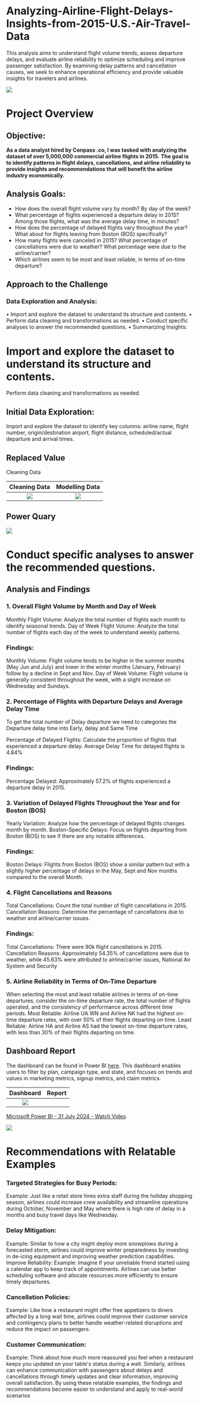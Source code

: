 # Analyzing-Airline-Flight-Delays-Insights-from-2015-U.S.-Air-Travel-Data
This analysis aims to understand flight volume trends, assess departure delays, and evaluate airline reliability to optimize scheduling and improve passenger satisfaction. By examining delay patterns and cancellation causes, we seek to enhance operational efficiency and provide valuable insights for travelers and airlines.


![](airplanedatasetBG.jpg)                                           


# Project Overview
## Objective:
**As a data analyst hired by Conpass .co, I was tasked with analyzing the dataset of over 5,000,000 commercial airline flights in 2015.** **The goal is to identify patterns in flight delays, cancellations, and airline reliability to provide insights and recommendations that will benefit the airline industry economically.**

## Analysis Goals:
- How does the overall flight volume vary by month? By day of the week?
- What percentage of flights experienced a departure delay in 2015? Among those flights, what was the average delay time, in minutes?
- How does the percentage of delayed flights vary throughout the year? What about for flights leaving from Boston (BOS) specifically?
- How many flights were canceled in 2015? What percentage of cancellations were due to weather? What percentage were due to the airline/carrier?
- Which airlines seem to be most and least reliable, in terms of on-time departure?


## Approach to the Challenge
### Data Exploration and Analysis:
•	Import and explore the dataset to understand its structure and contents.
•	Perform data cleaning and transformations as needed.
•	Conduct specific analyses to answer the recommended questions.
•	Summarizing Insights:


# Import and explore the dataset to understand its structure and contents.
Perform data cleaning and transformations as needed.
## Initial Data Exploration:
Import and explore the dataset to identify key columns: airline name, flight number, origin/destination airport, flight distance, scheduled/actual departure and arrival times.

## Replaced Value


Cleaning Data

Cleaning Data                    |  Modelling Data
:-------------------------------:|:------------------------:
![](TransformData.JPG)          |   ![](modelling.JPG) 


## Power Quary

![](powerquary.JPG) 


# Conduct specific analyses to answer the recommended questions.
## Analysis and Findings

### 1. Overall Flight Volume by Month and Day of Week
Monthly Flight Volume: Analyze the total number of flights each month to identify seasonal trends.
Day of Week Flight Volume: Analyze the total number of flights each day of the week to understand weekly patterns.
### Findings:
Monthly Volume: Flight volume tends to be higher in the summer months (May Jun and July) and lower in the winter months (January, February) follow by a decline in Sept and Nov.
Day of Week Volume: Flight volume is generally consistent throughout the week, with a slight increase on Wednesday and Sundays.

### 2. Percentage of Flights with Departure Delays and Average Delay Time
To get the total number of Delay departure we need to categories the Departure delay time into Early, delay and Same Time

Percentage of Delayed Flights: Calculate the proportion of flights that experienced a departure delay.
Average Delay Time for delayed flights is 4.84%
### Findings:
Percentage Delayed: Approximately 57.2% of flights experienced a departure delay in 2015.


### 3. Variation of Delayed Flights Throughout the Year and for Boston (BOS)
Yearly Variation: Analyze how the percentage of delayed flights changes month by month.
Boston-Specific Delays: Focus on flights departing from Boston (BOS) to see if there are any notable differences.
### Findings:
Boston Delays: Flights from Boston (BOS) show a similar pattern but with a slightly higher percentage of delays in the May, Sept and Nov months compared to the overall Month.
### 4. Flight Cancellations and Reasons
Total Cancellations: Count the total number of flight cancellations in 2015.
Cancellation Reasons: Determine the percentage of cancellations due to weather and airline/carrier issues.
### Findings:
Total Cancellations: There were 90k flight cancellations in 2015.
Cancellation Reasons: Approximately 54.35% of cancellations were due to weather, while 45.63% were attributed to airline/carrier issues, National Air System and Security

### 5. Airline Reliability in Terms of On-Time Departure
When selecting the most and least reliable airlines in terms of on-time departures, consider the on-time departure rate, the total number of flights operated, and the consistency of performance across different time periods.
Most Reliable: Airline UA WN and Airline NK had the highest on-time departure rates, with over 50% of their flights departing on time.
Least Reliable: Airline HA and Airline AS had the lowest on-time departure rates, with less than 30% of their flights departing on time.

## Dashboard Report
The dashboard can be found in Power BI [here](https://public.tableau.com/app/profile/christine3803/viz/RowHealthDashboard/Dashboard). This dashboard enables users to filter by plan, campaign type, and state, and focuses on trends and values in marketing metrics, signup metrics, and claim metrics.


Dashboard                        |  Report
:-------------------------------:|:------------------------:
![](airlinesaveyoiu.JPG)         |   


<div>
    <a href="https://www.loom.com/share/9503ca8e89024cc6a659b6e33a0f9361">
      <p>Microsoft Power BI - 31 July 2024 - Watch Video</p>
    </a>
    <a href="https://www.loom.com/share/9503ca8e89024cc6a659b6e33a0f9361">
      <img style="max-width:300px;" src="https://cdn.loom.com/sessions/thumbnails/9503ca8e89024cc6a659b6e33a0f9361-fd9996df0836afe0-full-play.gif">
    </a>
  </div>
          

# Recommendations with Relatable Examples

### Targeted Strategies for Busy Periods:
Example: Just like a retail store hires extra staff during the holiday shopping season, airlines could increase crew availability and streamline operations during October, November and May where there is high rate of delay in a months and busy travel days like Wednesday.
### Delay Mitigation:
Example: Similar to how a city might deploy more snowplows during a forecasted storm, airlines could improve winter preparedness by investing in de-icing equipment and improving weather prediction capabilities.
Improve Reliability:
Example: Imagine if your unreliable friend started using a calendar app to keep track of appointments. Airlines can use better scheduling software and allocate resources more efficiently to ensure timely departures.
### Cancellation Policies:
Example: Like how a restaurant might offer free appetizers to diners affected by a long wait time, airlines could improve their customer service and contingency plans to better handle weather-related disruptions and reduce the impact on passengers.
### Customer Communication:
Example: Think about how much more reassured you feel when a restaurant keeps you updated on your table's status during a wait. Similarly, airlines can enhance communication with passengers about delays and cancellations through timely updates and clear information, improving overall satisfaction.
By using these relatable examples, the findings and recommendations become easier to understand and apply to real-world scenarios 









